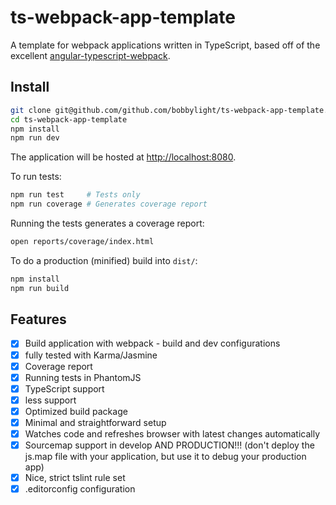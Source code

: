 # ts-webpack-app-template

A template for webpack applications written in TypeScript, based off of the excellent
[angular-typescript-webpack](https://github.com/brechtbilliet/angular-typescript-webpack).

## Install

```sh
git clone git@github.com/github.com/bobbylight/ts-webpack-app-template.git
cd ts-webpack-app-template
npm install
npm run dev
```

The application will be hosted at [http://localhost:8080]().

To run tests:
```sh
npm run test     # Tests only
npm run coverage # Generates coverage report
```

Running the tests generates a coverage report:
```sh
open reports/coverage/index.html
```

To do a production (minified) build into `dist/`:
```sh
npm install
npm run build
```

## Features

- [x] Build application with webpack - build and dev configurations
- [x] fully tested with Karma/Jasmine
- [x] Coverage report
- [x] Running tests in PhantomJS
- [x] TypeScript support
- [x] less support
- [x] Optimized build package
- [x] Minimal and straightforward setup
- [x] Watches code and refreshes browser with latest changes automatically
- [x] Sourcemap support in develop AND PRODUCTION!!! (don't deploy the js.map file with your application, but use it to debug your production app)
- [x] Nice, strict tslint rule set
- [x] .editorconfig configuration
